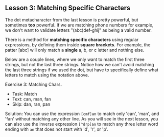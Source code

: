 ## Lesson 3: Matching Specific Characters

The dot metacharacter from the last lesson is pretty powerful, but sometimes **too** powerful. If we are matching phone numbers for example, we don't want to validate letters "(abc)def-ghij" as being a valid number.

There is a method for **matching specific characters** using regular expressions, by defining them inside **square brackets.** For example, the patter [abc] will only match a **single** a, b, or c letter and nothing else.

Below are a couple lines, where we only want to match the first three strings, but not the last three strings. Notice how we can't avoid matching the last three strings if we used the dot, but have to specifically define what letters to match using the notation above.

Exercise 3: Matching Chars.
- Task: Match
- Text: can, man, fan
- Skip: dan, ran, pan

Solution:
You can use the expression `[cmf]an` to match only 'can', 'man', and 'fan' without matching any other line. As you will see in the next lesson, you can also use the inverse expression `[^drp]an` to match any three letter word ending with `an` that does not start with 'd', 'r', or 'p'.
